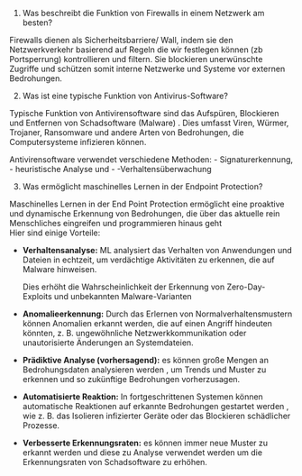  1. Was beschreibt die Funktion von Firewalls in einem Netzwerk am besten?

  Firewalls dienen als Sicherheitsbarriere/ Wall, indem sie den Netzwerkverkehr basierend auf Regeln die wir festlegen können (zb Portsperrung)  kontrollieren und filtern. Sie blockieren unerwünschte Zugriffe und schützen somit interne Netzwerke und Systeme vor externen Bedrohungen.

2. Was ist eine typische Funktion von Antivirus-Software?

  Typische Funktion von Antivirensoftware  sind das Aufspüren, Blockieren und Entfernen von Schadsoftware (Malware) .
   Dies umfasst Viren, Würmer, Trojaner, Ransomware und andere Arten von Bedrohungen, die Computersysteme infizieren können.
   
   Antivirensoftware verwendet verschiedene Methoden:
    - Signaturerkennung,
    - heuristische Analyse und 
    - -Verhaltensüberwachung 

3. Was ermöglicht maschinelles Lernen in der Endpoint Protection?

Maschinelles Lernen in der End Point Protection ermöglicht eine proaktive und dynamische Erkennung von Bedrohungen, die über das aktuelle rein Menschliches eingreifen und programmieren hinaus geht   
Hier sind einige Vorteile:

- **Verhaltensanalyse:**
    ML analysiert das Verhalten von Anwendungen und Dateien in echtzeit, um verdächtige Aktivitäten zu erkennen, die auf Malware hinweisen. 
    
    Dies erhöht die Wahrscheinlichkeit der  Erkennung von Zero-Day-Exploits und unbekannten Malware-Varianten 


- **Anomalieerkennung:**
    Durch das Erlernen von Normalverhaltensmustern können Anomalien erkannt werden, die auf einen Angriff hindeuten könnten, 
     z. B. ungewöhnliche Netzwerkkommunikation oder unautorisierte Änderungen an Systemdateien.


- **Prädiktive Analyse (vorhersagend):**
    es können große Mengen an Bedrohungsdaten analysieren werden , um Trends und Muster zu erkennen und so zukünftige Bedrohungen vorherzusagen. 


- **Automatisierte Reaktion:**
     In fortgeschrittenen Systemen  können automatische Reaktionen auf erkannte Bedrohungen gestartet werden , wie z. B. das Isolieren infizierter Geräte oder das Blockieren schädlicher Prozesse.


- **Verbesserte Erkennungsraten:**
      es können immer neue Muster zu erkannt werden  und diese zu Analyse verwendet werden um  die Erkennungsraten von Schadsoftware zu erhöhen.